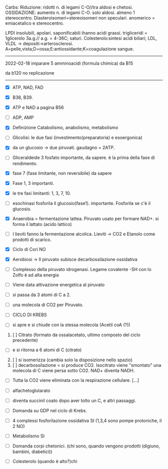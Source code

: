 Carbs:
Riduzione: ridotti n. di legami C-O//tra aldosi e chetosi. OSSIDAZIONE: aumento n. di legami C-O. solo aldosi. 
almeno 1 stereocentro. Diasteroisomeri=stereoisomeri non speculari. anomerico = emiacetalico e stereocentro.

LPDI
insolubili, apolari. saponificabili ihanno acidi grassi. trigliceridi = 1glicerolo 3a.g.// a.g. = 4-36C; saturi. Colesterolo:sintesi acidi biliari; LDL, VLDL -> depositi->arterosclerosi. A=pelle,vista;D=ossa;E:antiossidante;K=coagulazione sangue. 

---

2022-02-18
imparare 5 amminoacidi (formula chimica)
 da B15

da b120 no replicazione 

---


- [x] ATP, NAD, FAD
- [x] B38, B39. 
- [x] ATP e NAD a pagina B56 
- [ ] ADP, AMP 

- [x] Definizione Catabolismo, anabolismo, metabolismo
- [ ] Glicolisi: le due fasi (investimento(preparatoria) e esoergonica) 
- [x] da un glucosio -> due piruvati. gaudagno = 2ATP. 

- [ ] Gliceraldeide 3 fosfato importante, da sapere. è la prima della fase di rendimento. 
- [x] fase 7 (fase limitante, non reversibile) da sapere 
- [x] Fase 1, 3 importanti. 

- [x] le tre fasi limitanti: 1, 3, 7, 10. 
- [ ] esochinasi fosforila il glucosio(fase1). importante. Fosforila se c'è il glucosio. 

- [x] Anaerobia = fermentazione lattea. Piruvato usato per formare NAD+. si forma il lattato (acido lattico) 
- [ ] I lieviti fanno la fermentazione alcolica. Lieviti -> CO2 e Etanolo come prodotti di scarico.

- [x] Ciclo di Cori NO

- [x] Aerobiosi -> Il piruvato subisce decarbossilazione ossidativa 
- [ ] Complesso della piruvato idrogenasi. Legame covalente -SH con lo Zolfo è ad alta energia
- [ ] Viene data attivazione energetica al piruvato 
- [ ] si passa da 3 atomi di C a 2. 
- [ ] una molecola di CO2 per Piruvato. 

- [ ] CICLO DI KREBS

- [ ] si apre e si chiude con la stessa molecola (Acetil coA (?)) 
1. [ ] Citrato (formato da ossalacetato, ultimo composto del ciclo precedente) 
- [ ] e si ritorna a 6 atomi di C (citrato) 
2. [ ] si isomerizza (cambia solo la disposizione nello spazio) 
3. [ ] decarbossilazione = si produce CO2. Isocitrato viene "smontato" una molecola di C viene persa sotto CO2. NAD+ diventa NADH. 
- [ ] Tutta la CO2 viene eliminata con la respirazione cellulare. 
[...]
- [ ] alfachetoglutarato 
- [ ] diventa succinil coato dopo aver tolto un C, e altri passaggi. 

- [ ] Domanda su GDP nel ciclo di Krebs. 

- [ ] 4 complessi fosforilazione ossidativa SI (1,3,4 sono pompe protoniche, il 2 NO) 

- [ ] Metabolismo SI 

- [ ] Domanda corpi chetonici. (chi sono, quando vengono prodotti (digiuno, bambini, diabetici))

- [ ] Colesterolo (quando è alto?)chi